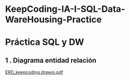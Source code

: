 # KeepCoding-IA-I-SQL-Data-WareHousing-Practice

# Práctica SQL y DW

## 1 . Diagrama entidad relación
[ERD_keepcoding.drawio.pdf](./ERD_keepcoding.drawio.pdf) 
